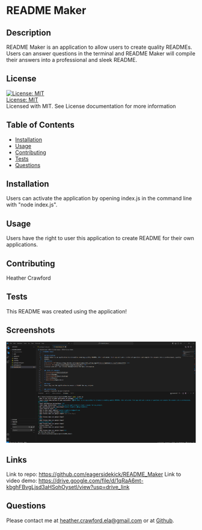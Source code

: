 # README Maker

  ## Description
  README Maker is an application to allow users to create quality READMEs. Users can answer questions in the terminal and README Maker will compile their answers into a professional and sleek README.

  ## License
  [![License: MIT](https://img.shields.io/badge/License-MIT-yellow.svg)](https://opensource.org/licenses/MIT) <br>
  [License: MIT](https://opensource.org/licenses/MIT) <br>
  Licensed with MIT. See License documentation for more information

  ## Table of Contents
  * [Installation](#installation)
  * [Usage](#usage)
  * [Contributing](#contributing)
  * [Tests](#tests)
  * [Questions](#questions)
  
  ## Installation
  Users can activate the application by opening index.js in the command line with "node index.js".

  ## Usage
  Users have the right to user this application to create README for their own applications.

  ## Contributing
  Heather Crawford

  ## Tests
  This README was created using the application!

  ## Screenshots
  ![image](/images/image.png)

  ## Links
  Link to repo: https://github.com/eagersidekick/README_Maker
  Link to video demo: https://drive.google.com/file/d/1qRaA6mt-kbghFBvgLjsd3aHSohOysetl/view?usp=drive_link

  ## Questions
  Please contact me at heather.crawford.ela@gmail.com or at [Github](https://github.com/EagerSidekick).
